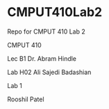 # CMPUT410Lab2
Repo for CMPUT 410 Lab 2

CMPUT 410

Lec B1 
Dr. Abram Hindle

Lab H02
Ali Sajedi Badashian

Lab 1

Rooshil Patel
